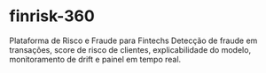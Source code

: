# finrisk-360
Plataforma de Risco e Fraude para Fintechs Detecção de fraude em transações, score de risco de clientes, explicabilidade do modelo, monitoramento de drift e painel em tempo real.
